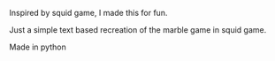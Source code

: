 Inspired by squid game, I made this for fun.

Just a simple text based recreation of the marble game in squid game.

Made in python
